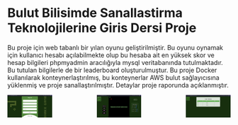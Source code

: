 # Bulut Bilisimde Sanallastirma Teknolojilerine Giris Dersi Proje

Bu proje için web tabanlı bir yılan oyunu geliştirilmiştir. Bu oyunu oynamak için kullanıcı hesabı açılabilmekte olup bu hesaba ait en yüksek skor ve hesap bilgileri phpmyadmin aracılığıyla mysql veritabanında tutulmaktadır. Bu tutulan bilgilerle de bir leaderboard oluşturulmuştur. Bu proje Docker kullanılarak konteynerlaştırılmış, bu konteynerlar AWS bulut sağlayıcısına yüklenmiş ve proje sanallaştırılmıştır. Detaylar proje raporunda açıklanmıştır.

<div style="display: flex; justify-content: space-between;">
    <img src="1.png" alt="Resim 1" style="width: 20%;">
    <img src="2.png" alt="Resim 2" style="width: 20%;">
    <img src="3.png" alt="Resim 3" style="width: 20%;">
</div>
